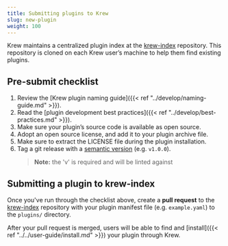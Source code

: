 ```yaml
---
title: Submitting plugins to Krew
slug: new-plugin
weight: 100
---
```


Krew maintains a centralized plugin index at the [krew-index] repository.
This repository is cloned on each Krew user’s machine to help them find
existing plugins.

## Pre-submit checklist

1. Review the [Krew plugin naming guide]({{< ref
   "../develop/naming-guide.md" >}}).
1. Read the [plugin development best practices]({{< ref
   "../develop/best-practices.md" >}}).
1. Make sure your plugin’s source code is available as open source.
1. Adopt an open source license, and add it to your plugin archive file.
1. Make sure to extract the LICENSE file during the plugin installation.
1. Tag a git release with a [semantic
   version](https://semver.org) (e.g. `v1.0.0`).
   > **Note:** the 'v' is required and will be linted against

## Submitting a plugin to krew-index

Once you've run through the checklist above, create a **pull request** to the
[krew-index] repository with your plugin manifest file (e.g. `example.yaml`) to
the `plugins/` directory.

After your pull request is merged, users will be able to find and [install]({{< ref
"../../user-guide/install.md" >}}) your plugin through Krew.

[krew-index]: https://sigs.k8s.io/krew-index
